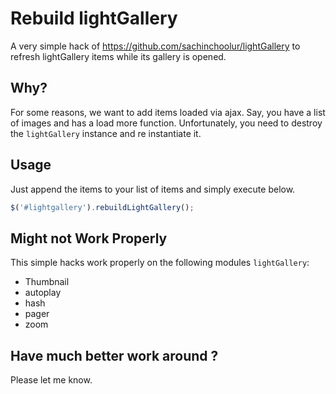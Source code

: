 # Rebuild lightGallery

A very simple hack of https://github.com/sachinchoolur/lightGallery to refresh lightGallery items while its gallery is opened.


## Why?

For some reasons, we want to add items loaded via ajax. Say, you have a list of images and has a load more function. Unfortunately, you need to destroy the `lightGallery` instance and re instantiate it.

## Usage

Just append the items to your list of items and simply execute below.

```js
$('#lightgallery').rebuildLightGallery();
```

## Might not Work Properly

This simple hacks work properly on the following modules `lightGallery`:

- Thumbnail
- autoplay
- hash
- pager
- zoom

## Have much better work around ?

Please let me know.
